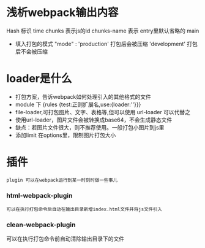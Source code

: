 # 浅析webpack输出内容
Hash 标识
time
chunks 表示js的id
chunks-name 表示 entry里默认省略的 main
- 填入打包的模式
    "mode" : 'production'  打包后会被压缩
             'development' 打包后不会被压缩

# loader是什么
- 打包方案，告诉webpack如何处理引入的其他格式的文件
- module 下 {rules {test:正则扩展名,use:{loader:''}}}
- file-loader,可打包图片、文字、表格等,但可以使用 url-loader 可以代替之
- 使用url-loader，图片文件会被转换成base64，不会生成静态文件
- 缺点：若图片文件很大，则不推荐使用。一般打包小图片到js里
- 添加limit 在options里，限制图片打包大小

# 插件
    plugin 可以在webpack运行到某一时刻时做一些事儿
### html-webpack-plugin
    可以在执行打包命令后自动在输出目录新增index.html文件并将js文件引入
### clean-webpack-plugin
可以在执行打包命令前自动清除输出目录下的文件